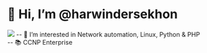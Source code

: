 # 👋 Hi, I’m @harwindersekhon
<img src="https://avatars.githubusercontent.com/u/22225703?s=400&u=a2e41d85d200723e0181a50d326733d7b3461c8f&v=4">
-- 👀 I’m interested in Network automation, Linux, Python & PHP <BR>
-- 📚 CCNP Enterprise
